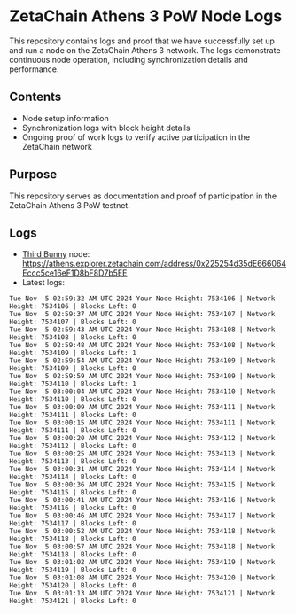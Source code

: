 # ZetaChain Athens 3 PoW Node Logs
This repository contains logs and proof that we have successfully set up and run a node on the ZetaChain Athens 3 network. The logs demonstrate continuous node operation, including synchronization details and performance.

## Contents
- Node setup information
- Synchronization logs with block height details
- Ongoing proof of work logs to verify active participation in the ZetaChain network

## Purpose
This repository serves as documentation and proof of participation in the ZetaChain Athens 3 PoW testnet.

## Logs

- [Third Bunny](https://thirdbunny.xyz/) node: https://athens.explorer.zetachain.com/address/0x225254d35dE666064Eccc5ce16eF1D8bF8D7b5EE
- Latest logs:
```
Tue Nov  5 02:59:32 AM UTC 2024 Your Node Height: 7534106 | Network Height: 7534106 | Blocks Left: 0
Tue Nov  5 02:59:37 AM UTC 2024 Your Node Height: 7534107 | Network Height: 7534107 | Blocks Left: 0
Tue Nov  5 02:59:43 AM UTC 2024 Your Node Height: 7534108 | Network Height: 7534108 | Blocks Left: 0
Tue Nov  5 02:59:48 AM UTC 2024 Your Node Height: 7534108 | Network Height: 7534109 | Blocks Left: 1
Tue Nov  5 02:59:54 AM UTC 2024 Your Node Height: 7534109 | Network Height: 7534109 | Blocks Left: 0
Tue Nov  5 02:59:59 AM UTC 2024 Your Node Height: 7534109 | Network Height: 7534110 | Blocks Left: 1
Tue Nov  5 03:00:04 AM UTC 2024 Your Node Height: 7534110 | Network Height: 7534110 | Blocks Left: 0
Tue Nov  5 03:00:09 AM UTC 2024 Your Node Height: 7534111 | Network Height: 7534111 | Blocks Left: 0
Tue Nov  5 03:00:15 AM UTC 2024 Your Node Height: 7534111 | Network Height: 7534111 | Blocks Left: 0
Tue Nov  5 03:00:20 AM UTC 2024 Your Node Height: 7534112 | Network Height: 7534112 | Blocks Left: 0
Tue Nov  5 03:00:25 AM UTC 2024 Your Node Height: 7534113 | Network Height: 7534113 | Blocks Left: 0
Tue Nov  5 03:00:31 AM UTC 2024 Your Node Height: 7534114 | Network Height: 7534114 | Blocks Left: 0
Tue Nov  5 03:00:36 AM UTC 2024 Your Node Height: 7534115 | Network Height: 7534115 | Blocks Left: 0
Tue Nov  5 03:00:41 AM UTC 2024 Your Node Height: 7534116 | Network Height: 7534116 | Blocks Left: 0
Tue Nov  5 03:00:46 AM UTC 2024 Your Node Height: 7534117 | Network Height: 7534117 | Blocks Left: 0
Tue Nov  5 03:00:52 AM UTC 2024 Your Node Height: 7534118 | Network Height: 7534118 | Blocks Left: 0
Tue Nov  5 03:00:57 AM UTC 2024 Your Node Height: 7534118 | Network Height: 7534118 | Blocks Left: 0
Tue Nov  5 03:01:02 AM UTC 2024 Your Node Height: 7534119 | Network Height: 7534119 | Blocks Left: 0
Tue Nov  5 03:01:08 AM UTC 2024 Your Node Height: 7534120 | Network Height: 7534120 | Blocks Left: 0
Tue Nov  5 03:01:13 AM UTC 2024 Your Node Height: 7534121 | Network Height: 7534121 | Blocks Left: 0
```
